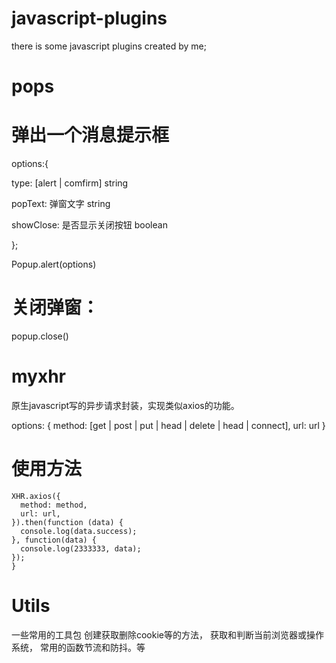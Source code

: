 # javascript-plugins
there is some javascript plugins created by me;

# pops

# 弹出一个消息提示框

options:{

 type: [alert | comfirm] string
 
 popText: 弹窗文字 string
 
 showClose: 是否显示关闭按钮 boolean
 
 };
 
 Popup.alert(options)
 
# 关闭弹窗：
 popup.close()


# myxhr
原生javascript写的异步请求封装，实现类似axios的功能。

options: {
  method: [get | post | put | head | delete | head | connect],
  url: url
}

# 使用方法
```
XHR.axios({
  method: method,
  url: url,
}).then(function (data) {
  console.log(data.success);
}, function(data) {
  console.log(2333333, data);
});
}
```

# Utils 
一些常用的工具包
创建获取删除cookie等的方法， 获取和判断当前浏览器或操作系统， 常用的函数节流和防抖。等
